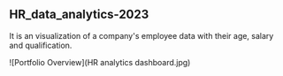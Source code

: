 ## HR_data_analytics-2023
It is an visualization of a company's employee data with their age, salary and qualification.

![Portfolio Overview](HR analytics dashboard.jpg)

